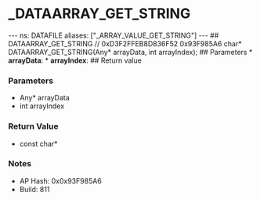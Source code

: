 # _DATAARRAY_GET_STRING

--- ns: DATAFILE aliases: ["_ARRAY_VALUE_GET_STRING"] --- ## DATAARRAY_GET_STRING  // 0xD3F2FFEB8D836F52 0x93F985A6 char* DATAARRAY_GET_STRING(Any* arrayData, int arrayIndex);   ## Parameters * **arrayData**: * **arrayIndex**:  ## Return value

### Parameters
* Any* arrayData
* int arrayIndex

### Return Value
* const char*

### Notes
* AP Hash: 0x0x93F985A6
* Build: 811

